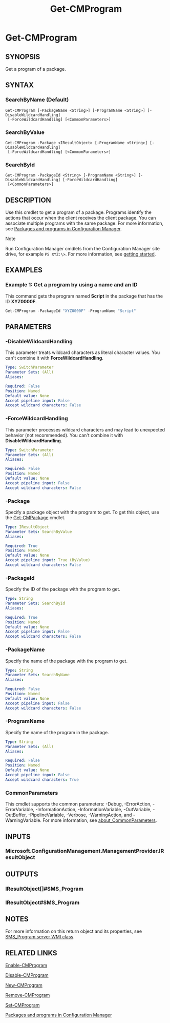 ﻿---
external help file: AdminUI.PS.dll-Help.xml
Module Name: ConfigurationManager
ms.date: 12/28/2021
schema: 2.0.0
title: Get-CMProgram
---

# Get-CMProgram

## SYNOPSIS

Get a program of a package.

## SYNTAX

### SearchByName (Default)
```
Get-CMProgram [-PackageName <String>] [-ProgramName <String>] [-DisableWildcardHandling]
 [-ForceWildcardHandling] [<CommonParameters>]
```

### SearchByValue
```
Get-CMProgram -Package <IResultObject> [-ProgramName <String>] [-DisableWildcardHandling]
 [-ForceWildcardHandling] [<CommonParameters>]
```

### SearchById
```
Get-CMProgram -PackageId <String> [-ProgramName <String>] [-DisableWildcardHandling] [-ForceWildcardHandling]
 [<CommonParameters>]
```

## DESCRIPTION

Use this cmdlet to get a program of a package.
Programs identify the actions that occur when the client receives the client package.
You can associate multiple programs with the same package.
For more information, see [Packages and programs in Configuration Manager](/mem/configmgr/apps/deploy-use/packages-and-programs).

> [!NOTE]
> Run Configuration Manager cmdlets from the Configuration Manager site drive, for example `PS XYZ:\>`. For more information, see [getting started](/powershell/sccm/overview).

## EXAMPLES

### Example 1: Get a program by using a name and an ID

This command gets the program named **Script** in the package that has the ID **XYZ0000F**.

```powershell
Get-CMProgram -PackageId "XYZ0000F" -ProgramName "Script"
```

## PARAMETERS

### -DisableWildcardHandling

This parameter treats wildcard characters as literal character values. You can't combine it with **ForceWildcardHandling**.

```yaml
Type: SwitchParameter
Parameter Sets: (All)
Aliases:

Required: False
Position: Named
Default value: None
Accept pipeline input: False
Accept wildcard characters: False
```

### -ForceWildcardHandling

This parameter processes wildcard characters and may lead to unexpected behavior (not recommended). You can't combine it with **DisableWildcardHandling**.

```yaml
Type: SwitchParameter
Parameter Sets: (All)
Aliases:

Required: False
Position: Named
Default value: None
Accept pipeline input: False
Accept wildcard characters: False
```

### -Package

Specify a package object with the program to get. To get this object, use the [Get-CMPackage](Get-CMPackage.md) cmdlet.

```yaml
Type: IResultObject
Parameter Sets: SearchByValue
Aliases:

Required: True
Position: Named
Default value: None
Accept pipeline input: True (ByValue)
Accept wildcard characters: False
```

### -PackageId

Specify the ID of the package with the program to get.

```yaml
Type: String
Parameter Sets: SearchById
Aliases:

Required: True
Position: Named
Default value: None
Accept pipeline input: False
Accept wildcard characters: False
```

### -PackageName

Specify the name of the package with the program to get.

```yaml
Type: String
Parameter Sets: SearchByName
Aliases:

Required: False
Position: Named
Default value: None
Accept pipeline input: False
Accept wildcard characters: False
```

### -ProgramName

Specify the name of the program in the package.

```yaml
Type: String
Parameter Sets: (All)
Aliases:

Required: False
Position: Named
Default value: None
Accept pipeline input: False
Accept wildcard characters: True
```

### CommonParameters
This cmdlet supports the common parameters: -Debug, -ErrorAction, -ErrorVariable, -InformationAction, -InformationVariable, -OutVariable, -OutBuffer, -PipelineVariable, -Verbose, -WarningAction, and -WarningVariable. For more information, see [about_CommonParameters](http://go.microsoft.com/fwlink/?LinkID=113216).

## INPUTS

### Microsoft.ConfigurationManagement.ManagementProvider.IResultObject

## OUTPUTS

### IResultObject[]#SMS_Program

### IResultObject#SMS_Program

## NOTES

For more information on this return object and its properties, see [SMS_Program server WMI class](/mem/configmgr/develop/reference/core/servers/configure/sms_program-server-wmi-class).

## RELATED LINKS

[Enable-CMProgram](Enable-CMProgram.md)

[Disable-CMProgram](Disable-CMProgram.md)

[New-CMProgram](New-CMProgram.md)

[Remove-CMProgram](Remove-CMProgram.md)

[Set-CMProgram](Set-CMProgram.md)

[Packages and programs in Configuration Manager](/mem/configmgr/apps/deploy-use/packages-and-programs)
